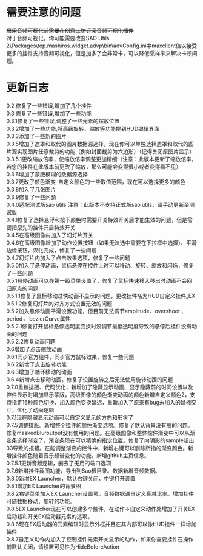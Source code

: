 <h1>需要注意的问题</h1>
<s>启用音频可视化前需要在创意工坊订阅音频可视化插件</s><br>
对于音频可视化，你可能需要改变SAO Utils 2\Packages\top.mashiros.widget.advp\bin\advConfig.ini中maxclient值以接受更多的挂件支持音频可视化，但是加多了会非常卡，可以降低采样率来解决卡顿问题。
<h1>更新日志</h1>
0.2 修复了一些错误,增加了几个挂件<br>
0.3 修复了一些错误,增加了一些功能<br>
0.3.1修复了一些错误,调整了一些元素的摆放位置<br>
0.3.2增加了一些功能,将高级旋转、缩放等功能提到HUD编辑界面<br>
0.3.3添加了一些新的图片<br>
0.3.5增加了遮罩和取代的图片数据源选择，现在你可以单独选择遮罩和取代的图片源实现图片任意裁剪的功能（例如封面裁剪为六边形）（记得关闭原图片显示）<br>
0.3.5.1更改缩放倍率，使缩放倍率调整更加精细（注意：此版本更新了缩放倍率，若您的挂件在此版本前更改了缩放，那么可能会变得很小或者变得看不见）<br>
0.3.6增加了蒙版模糊的数据源选择<br>
0.3.7更改了颜色渐变-自定义颜色的一些取值范围，现在可以选择更多的颜色<br>
0.3.8加入了几张图片<br>
0.3.9修复了一些问题<br>
0.4.0适配测试版sao utils    注意：此版本不支持正式版sao utils，请手动更新至测试版<br>
0.4.1修复了选择悬浮和按下颜色时需要开关特效开关后才能生效的问题，但是需要把原先的挂件开启特效开关<br>
0.4.5在高级图像内加入了幻灯片开关<br>
0.4.6在高级图像增加了动作设置按钮（如果无法选中需要在下拉框中选择）、平滑边缘按钮，汉化完成，修复了一些问题<br>
0.4.7幻灯片内加入了点击效果选项，修复了一些问题<br>
0.5.0加入了悬停动画，鼠标悬停在控件上时可以移动、旋转、缩放和闪烁，修复了一些问题<br>
0.5.1悬停动画可以在第一级菜单设置了，修复了鼠标快速移入移出时动画不会回归原点的问题<br>
0.5.1.1修复了鼠标移动过快动画不显示的问题，更改挂件名为HUD自定义挂件_EX<br>
0.5.1.2修复幻灯片的对齐方式设置无效的问题<br>
0.5.2加入悬停动画平滑设置功能，但目前无法调节amplitude、overshoot 、period 、bezierCurve属性<br>
0.5.2.1修复打开鼠标悬停透明度变换时没调节最低透明度导致的悬停后挂件没有动画的问题<br>
0.5.2.2修复动画问题<br>
0.6增加了点击缩放动画<br>
0.6.1同步官方组件，同步官方鼠标效果，修复一些问题<br>
0.6.2新增了点击旋转功能<br>
0.6.3增加了循环移动的动画<br>
0.6.4新增点击移动动画，修复了设置旋转之后无法使用旋转动画的问题<br>
0.7.0重新排版、代码优化，新增加了隐藏显示动画、显示隐藏前的时间设置以及控件显示时增加显示蒙版，高级图像的颜色渐变动画的颜色新增自定义颜色2，支持指定16种颜色切换，加入颜色变换延迟，重新加入了原来有bug未加入的鼠标交互，优化了动画逻辑<br>
0.7.1现在隐藏显示动画可以自定义显示的方向和形状了<br>
0.7.5调整排版。新增整个挂件的颜色渐变选项。修复了默认背景没有用的问题。修复maskedBluroutput没有使用的问题。在高级图像和整体控件渐变中可以从渐变条选择渐变了，渐变条现在可以精确的指定位置。修复了内阴影的sample超出33导致的报错。在能调整渐变的控件中，新增右键可以删除所指的渐变颜色。新增挂件颜色随着音乐频谱变化的功能。新增github主页信息。<br>
0.7.5.1更新音频逻辑，删去了无用的端口选项<br>
0.7.6新增挂件截图功能，导出到Sao根目录。数据新增音频数据。<br>
0.8.0新增EX Launcher，默认右键关闭，中键打开设置<br>
0.8.1增加EX Launcher的背景图<br>
0.8.2右键菜单加入EX Launcher设置项。音频数据课自定义衰减比率。增加挂件可随数据移动、旋转的功能。<br>
0.8.5EX Launcher现在可以创建多个控件，在动作->自定义动作处增加了开关EX启动器和开关EX启动器元素的选项。<br>
0.8.6现在EX启动器的元素编辑时显示外框并且在其内部可以像HUD挂件一样增加挂件<br>
0.8.7自定义动作内加入了控制挂件元素开关显示的动作，如果你需要挂件在操作前默认关闭，请设置可见性为HideBeforeAction<br>